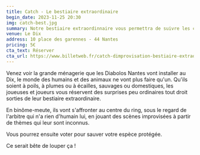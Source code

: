```yaml
---
title: Catch - Le bestiaire extraordinaire
begin_date: 2023-11-25 20:30
img: catch-best.jpg
summary: Notre bestiaire extraordinnaire vous permettra de suivre les chimères d'une drôle de ménagerie.
venue: Le Dix
address: 10 place des garennes - 44 Nantes
pricing: 5€
cta_text: Réserver
cta_url: https://www.billetweb.fr/catch-dimprovisation-bestiaire-extraordinaire
---
```


Venez voir la grande ménagerie que les Diabolos Nantes vont installer au Dix, le monde des humains et des animaux ne vont plus faire qu'un. Qu'ils soient à poils, à plumes ou à écailles, sauvages ou domestiques, les joueuses et joueurs vous réservent des surprises peu ordinaires tout droit sorties de leur bestiaire extraordinaire.
 
En binôme-meute, ils vont s'affronter au centre du ring, sous le regard de l'arbitre qui n'a rien d'humain lui, en jouant des scènes improvisées à partir de thèmes qui leur sont inconnus.
 
Vous pourrez ensuite voter pour sauver votre espèce protégée.

Ce serait bête de louper ça !
